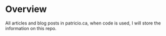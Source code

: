 # Overview
All articles and blog posts in patricio.ca, when code is used, I will store the information on this repo. 

